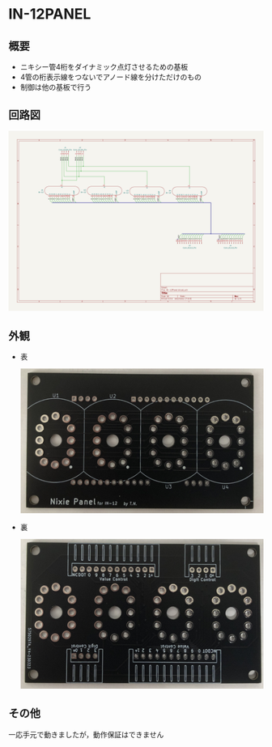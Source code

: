 # IN-12PANEL

## 概要

* ニキシー管4桁をダイナミック点灯させるための基板
* 4管の桁表示線をつないでアノード線を分けただけのもの
* 制御は他の基板で行う

## 回路図

![回路図](img/回路図.png)

## 外観

* 表

    ![基板表](img/管基板_表.jpg)

* 裏

    ![基板裏](img/管基板_裏.jpg)

## その他

一応手元で動きましたが，動作保証はできません